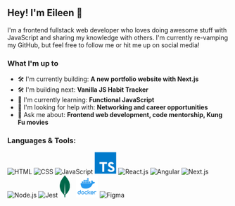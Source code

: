 ## Hey! I'm Eileen 🔮

I'm a frontend fullstack web developer who loves doing awesome stuff with JavaScript and sharing my knowledge with others. I'm currently re-vamping my GitHub, but feel free to follow me or hit me up on social media!

### What I'm up to

- 🛠️ I'm currently building: **A new portfolio website with Next.js**
- 🛠️ I'm building next: **Vanilla JS Habit Tracker**
- 🌱 I'm currently learning: **Functional JavaScript**
- 🤝 I'm looking for help with: **Networking and career opportunities**
- 💬 Ask me about: **Frontend web development, code mentorship, Kung Fu movies**

### Languages & Tools:

<img
  src="https://seeklogo.com/images/H/html5-without-wordmark-color-logo-14D252D878-seeklogo.com.png"
  alt="HTML"
  height="50" />
<img
  src="https://upload.wikimedia.org/wikipedia/commons/thumb/6/62/CSS3_logo.svg/800px-CSS3_logo.svg.png"
  alt="CSS"
  height="50" />
<img 
  src="https://upload.wikimedia.org/wikipedia/commons/6/6a/JavaScript-logo.png?20120221235433"
  alt="JavaScript"
  style="height: 50px; width: 50px;" />
<img 
  src="https://raw.githubusercontent.com/devicons/devicon/master/icons/typescript/typescript-original.svg" 
  alt="TypeScript" 
  width="50" 
  height="50" 
  style="max-width: 100%;" />
<img 
  src="https://upload.wikimedia.org/wikipedia/commons/thumb/a/a7/React-icon.svg/1920px-React-icon.svg.png" 
  alt="React.js" 
  height="50" 
  style="max-width: 100%;" />
<img
  src="https://angular.io/assets/images/logos/angular/angular.png"
  alt="Angular"
  height="50" />
<img
  src="https://www.datocms-assets.com/75941/1657707878-nextjs_logo.png"
  alt="Next.js"
  height="50" />
<img
    src="https://upload.wikimedia.org/wikipedia/commons/thumb/d/d9/Node.js_logo.svg/1180px-Node.js_logo.svg.png"
    alt="Node.js"
    height="50" />
<img
src="https://camo.githubusercontent.com/ce0a32825268b09cd5e0fc7c2a09c587a708491427cb794cade8f1866f7284c6/68747470733a2f2f7777772e766563746f726c6f676f2e7a6f6e652f6c6f676f732f6a6573746a73696f2f6a6573746a73696f2d69636f6e2e737667" 
  alt="Jest" 
  width="50"
  height="50" 
  data-canonical-src="https://www.vectorlogo.zone/logos/jestjsio/jestjsio-icon.svg" 
  style="max-width: 100%;" />
<img
  src="./MongoDB_Logomark_ForestGreen.svg"
  alt="MongoDB"
  height="50" 
  style="margin-right: 10px;"/>
<img
  src="./docker.png"
  alt="Docker"
  height="50" />
<img
  src="https://upload.wikimedia.org/wikipedia/commons/thumb/3/33/Figma-logo.svg/1280px-Figma-logo.svg.png"
  alt="Figma"
  height="50" />
<!--
**EileenMcCall/EileenMcCall** is a ✨ _special_ ✨ repository because its `README.md` (this file) appears on your GitHub profile.

Here are some ideas to get you started:

- 🔭 I’m currently working on ...
- 🌱 I’m currently learning ...
- 👯 I’m looking to collaborate on ...
- 🤔 I’m looking for help with ...
- 💬 Ask me about ...
- 📫 How to reach me: ...
- 😄 Pronouns: ...
- ⚡ Fun fact: ...
-->
